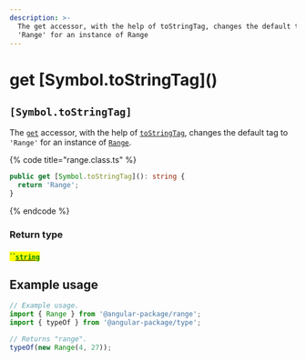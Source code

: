 ```yaml
---
description: >-
  The get accessor, with the help of toStringTag, changes the default tag to
  'Range' for an instance of Range
---
```


# get \[Symbol.toStringTag]\()

## `[Symbol.toStringTag]`

The [`get`](https://developer.mozilla.org/en-US/docs/Web/JavaScript/Reference/Functions/get) accessor, with the help of [`toStringTag`](https://developer.mozilla.org/en-US/docs/Web/JavaScript/Reference/Global\_Objects/Symbol/toStringTag), changes the default tag to `'Range'` for an instance of [`Range`](broken-reference).

{% code title="range.class.ts" %}
```typescript
public get [Symbol.toStringTag](): string {
  return 'Range';
}
```
{% endcode %}

### Return type

#### <mark style="color:green;">``</mark>[<mark style="color:green;">`string`</mark>](https://www.typescriptlang.org/docs/handbook/basic-types.html#string)

## Example usage

```typescript
// Example usage.
import { Range } from '@angular-package/range';
import { typeOf } from '@angular-package/type';

// Returns "range".
typeOf(new Range(4, 27));
```
